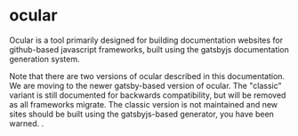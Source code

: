 # ocular

Ocular is a tool primarily designed for building documentation websites for github-based javascript frameworks, built using the gatsbyjs documentation generation system.

Note that there are two versions of ocular described in this documentation. We are moving to the newer gatsby-based version of ocular. The "classic" variant is still documented for backwards compatibility, but will be removed as all frameworks migrate. The classic version is not maintained and new sites should be built using the gatsbyjs-based generator, you have been warned. .
